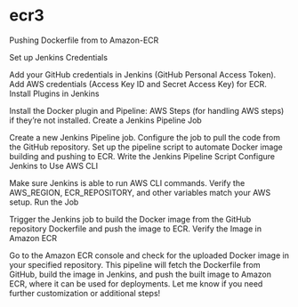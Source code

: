 # ecr3
Pushing Dockerfile from to Amazon-ECR


Set up Jenkins Credentials

Add your GitHub credentials in Jenkins (GitHub Personal Access Token).
Add AWS credentials (Access Key ID and Secret Access Key) for ECR.
Install Plugins in Jenkins

Install the Docker plugin and Pipeline: AWS Steps (for handling AWS steps) if they’re not installed.
Create a Jenkins Pipeline Job

Create a new Jenkins Pipeline job.
Configure the job to pull the code from the GitHub repository.
Set up the pipeline script to automate Docker image building and pushing to ECR.
Write the Jenkins Pipeline Script 
Configure Jenkins to Use AWS CLI

Make sure Jenkins is able to run AWS CLI commands.
Verify the AWS_REGION, ECR_REPOSITORY, and other variables match your AWS setup.
Run the Job

Trigger the Jenkins job to build the Docker image from the GitHub repository Dockerfile and push the image to ECR.
Verify the Image in Amazon ECR

Go to the Amazon ECR console and check for the uploaded Docker image in your specified repository.
This pipeline will fetch the Dockerfile from GitHub, build the image in Jenkins, and push the built image to Amazon ECR, where it can be used for deployments. Let me know if you need further customization or additional steps!
